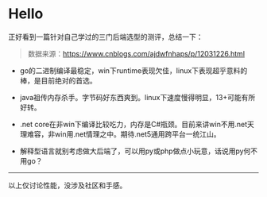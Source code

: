 # Hello

正好看到一篇针对自己学过的三门后端选型的测评，总结一下：

> 数据来源：https://www.cnblogs.com/ajdwfnhaps/p/12031226.html

- go的二进制编译最稳定，win下runtime表现欠佳，linux下表现超乎意料的棒，是目前绝对的首选。

- java祖传内存杀手。字节码好东西爽到。linux下速度慢得明显，13+可能有所好转。

- .net core在非win下编译比较吃力，内存是C#瓶颈。目前来讲win不用.net天理难容，非win用.net情理之中。期待.net5通用跨平台一统江山。

- 解释型语言就别考虑做大后端了，可以用py或php做点小玩意，话说用py何不用go？

---

以上仅讨论性能，没涉及社区和手感。

